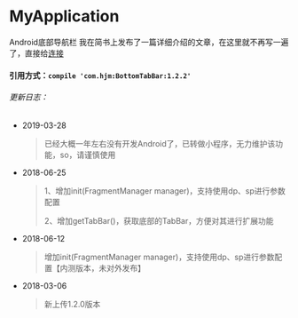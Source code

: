 # MyApplication
Android底部导航栏
我在简书上发布了一篇详细介绍的文章，在这里就不再写一遍了，直接给[连接](http://www.jianshu.com/p/ade8485a16be)
#### 引用方式：`compile 'com.hjm:BottomTabBar:1.2.2'`



###### 更新日志：
* 2019-03-28
  > 已经大概一年左右没有开发Android了，已转做小程序，无力维护该功能，so，请谨慎使用

* 2018-06-25 

  > 1、增加init(FragmentManager manager)，支持使用dp、sp进行参数配置
  >
  > 2、增加getTabBar()，获取底部的TabBar，方便对其进行扩展功能

* 2018-06-12

  > 增加init(FragmentManager manager)，支持使用dp、sp进行参数配置【内测版本，未对外发布】

* 2018-03-06

  > 新上传1.2.0版本
